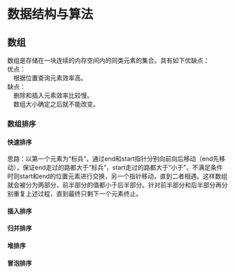 数据结构与算法
====
## 数组
数组是存储在一块连续的内存空间内的同类元素的集合。具有如下优缺点：<br>
优点：<br>
&ensp;&ensp;根据位置查询元素效率高。<br>
缺点：<br>
&ensp;&ensp;删除和插入元素效率比较慢。<br>
&ensp;&ensp;数组大小确定之后就不能改变。<br>

### 数组排序

#### 快速排序
思路：以第一个元素为“标兵”，通过end和start指针分别向前向后移动（end先移动），保证end走过的路都大于“标兵”，start走过的路都大于“小于”，不满足条件时则start和end的位置元素进行交换，另一个指针移动，直到二者相遇。这样数组就会被分为两部分，前半部分的值都小于后半部分。针对前半部分和后半部分再分别重复上述过程，直到最终只剩下一个元素终止。

#### 插入排序

#### 归并排序

#### 堆排序

#### 冒泡排序

